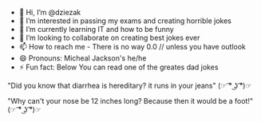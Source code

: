 - 👋 Hi, I’m @dziezak
- 👀 I’m interested in passing my exams and creating horrible jokes
- 🌱 I’m currently learning IT and how to be funny 
- 💞️ I’m looking to collaborate on creating best jokes ever 
- 📫 How to reach me - There is no way 0.0 // unless you have outlook
- 😄 Pronouns: Micheal Jackson's he/he
- ⚡ Fun fact: Below You can read one of the greates dad jokes
  
"Did you know that diarrhea is hereditary?
it runs in your jeans" (☞ ͡° ͜ʖ ͡°)☞

"Why can't your nose be 12 inches long?
Because then it would be a foot!" (☞ ͡° ͜ʖ ͡°)☞

<!---
dziezak/dziezak is a ✨ special ✨ repository because its `README.md` (this file) appears on your GitHub profile.
You can click the Preview link to take a look at your changes.
--->
